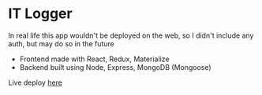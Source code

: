 # IT Logger
In real life this app wouldn't be deployed on the web, so I didn't include any auth, but may do so in the future
  
* Frontend made with React, Redux, Materialize  
* Backend built using Node, Express, MongoDB (Mongoose)  
  
Live deploy [here](http://safe-wildwood-48379.herokuapp.com)
